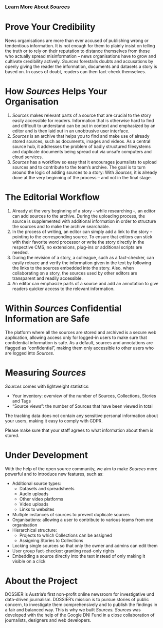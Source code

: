 ### Learn More About *Sources*

# Prove Your Credibility

News organisations are more than ever accused of publishing wrong or tendentious information. It is not enough for them to plainly insist on telling the truth or to rely on their reputation to distance themselves from those who actually spread misinformation – news organisations have to grow and cultivate credibility actively. *Sources* forestalls doubts and accusations by openly giving the reader the information, documents and datasets a story is based on. In cases of doubt, readers can then fact-check themselves.

# How *Sources* Helps Your Organisation

1. *Sources* makes relevant parts of a source that are crucial to the story easily accessible for readers. Information that is otherwise hard to find and difficult to understand can be put in context and emphasized by an editor and is then laid out in an unobtrusive user interface.
2. *Sources* is an archive that helps you to find and make use of already stored sources, such as documents, images and videos. As a central source hub, it addresses the problem of badly structured filesystems and duplicate documents being spread out via unsafe computers and cloud services.
3. *Sources* has a workflow so easy that it encourages journalists to upload sources and to contribute to the team’s archive. The goal is to turn around the logic of adding sources to a story: With *Sources,* it is already done at the very beginning of the process – and not in the final stage.

# The Editorial Workflow

1. Already at the very beginning of a story – while researching –, an editor can add sources to the archive. During the uploading process, the source is supplemented with additional information in order to structure the sources and to make the archive searchable.
2. In the process of writing, an editor can simply add a link to the story – pointing to the corresponding source. To ensure that editors can stick with their favorite word processor or write the story directly in the respective CMS, no extensions, plug-ins or additional scripts are needed.
3. During the revision of a story, a colleague, such as a fact-checker, can easily retrace and verify the information given in the text by following the links to the sources embedded into the story. Also, when collaborating on a story, the sources used by other editors are transparent and readily accessible.
4. An editor can emphasize parts of a source and add an annotation to give readers quicker access to the relevant information.

# Within *Sources* Confidential Information are Safe

The platform where all the sources are stored and archived is a secure web application, allowing access only for logged-in users to make sure that confidential information is safe. As a default, sources and annotations are flagged as “confidential”, making them only accessible to other users who are logged into *Sources.*

# Measuring *Sources*

*Sources* comes with lightweight statistics:

* Your inventory: overview of the number of Sources, Collections, Stories and Tags 
* “Source views”: the number of Sources that have been viewed in total

The tracking data does not contain any sensitive personal information about your users, making it easy to comply with GDPR. 

Please make sure that your staff agrees to what information about them is stored.

# Under Development

With the help of the open source community, we aim to make *Sources* more powerful and to introduce new features, such as:

* Additional source types:
    * Datasets and spreadsheets
    * Audio uploads
    * Other video platforms
    * Video uploads
    * Links to websites
* Multiple instances of sources to prevent duplicate sources
* Organisations: allowing a user to contribute to various teams from one organisation
* Hierarchical structure: 
    * Projects to which Collections can be assigned
    * Assigning Stories to Collections
* Locking single sources so that only the owner and admins can edit them
* User group fact-checker: granting read-only rights
* Embedding a source directly into the text instead of only making it visible on a click

# About the Project

DOSSIER is Austria’s first non-profit online newsroom for investigative und data-driven journalism. DOSSIER’s mission is to pursue stories of public concern, to investigate them comprehensively and to publish the findings in a fair and balanced way. This is why we built *Sources.* *Sources* was developed with the help of the Google DNI Fund in a close collaboration of journalists, designers and web developers.